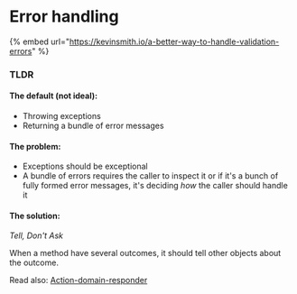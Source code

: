 # Error handling

{% embed url="https://kevinsmith.io/a-better-way-to-handle-validation-errors" %}

### TLDR

####  The default \(not ideal\):

* Throwing exceptions
* Returning a bundle of error messages

#### The problem:

* Exceptions should be exceptional
* A bundle of errors requires the caller to inspect it or if it's a bunch of fully formed error messages, it's deciding _how_ the caller should handle it

#### The solution: 

_Tell, Don't Ask_

When a method have several outcomes, it should tell other objects about the outcome.





Read also: [Action-domain-responder](https://en.wikipedia.org/wiki/Action%E2%80%93domain%E2%80%93responder)

